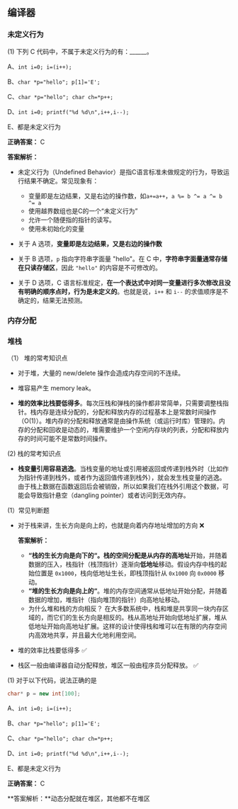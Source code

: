 ## 编译器

### 未定义行为

(1) 下列 C 代码中，不属于未定义行为的有：______。

A、`int i=0; i=(i++);`

B、`char *p="hello"; p[1]='E';`

C、`char *p="hello"; char ch=*p++;`

D、`int i=0; printf("%d %d\n",i++,i--);`

E、都是未定义行为

**正确答案：** C

**答案解析：**

- 未定义行为（Undefined Behavior）是指C语言标准未做规定的行为，导致运行结果不确定。常见现象有：
  - 变量即是左边结果，又是右边的操作数，如`a+=a++`，`a %= b ^= a ^= b ^= a`
  - 使用越界数组也是C的一个“未定义行为”
  - 允许一个随便指的指针的读写。
  - 使用未初始化的变量

- 关于 A 选项，**变量即是左边结果，又是右边的操作数**
- 关于 B 选项，`p` 指向字符串字面量  "hello"。在 C 中，**字符串字面量通常存储在只读存储区**，因此 `"hello"` 的内容是不可修改的。
- 关于 D 选项，C 语言标准规定，**在一个表达式中对同一变量进行多次修改且没有明确的顺序点时，行为是未定义的**。也就是说，`i++` 和 `i--` 的求值顺序是不确定的，结果无法预测。







### 内存分配

### 堆栈

（1） 堆的常考知识点

- 对于堆，大量的 new/delete 操作会造成内存空间的不连续。
- 堆容易产生 memory leak。

- **堆的效率比栈要低得多**。每次压栈和弹栈的操作都非常简单，只需要调整栈指针。栈内存是连续分配的，分配和释放内存的过程基本上是常数时间操作（O(1)）。堆内存的分配和释放通常是由操作系统（或运行时库）管理的。内存的分配和回收是动态的，堆需要维护一个空闲内存块的列表，分配和释放内存的时间可能不是常数时间操作。

(2) 栈的常考知识点

- **栈变量引用容易逃逸**。当栈变量的地址或引用被返回或传递到栈外时（比如作为指针传递到栈外，或者作为返回值传递到栈外），就会发生栈变量的逃逸。由于栈上数据在函数返回后会被销毁，所以如果我们在栈外引用这个数据，可能会导致指针悬空（dangling pointer）或者访问到无效内存。







(1）常见判断题

- 对于栈来讲，生长方向是向上的，也就是向着内存地址增加的方向  ❌

  **答案解析：**

  - **“栈的生长方向是向下的“。**栈的空间分配是从内存的**高地址**开始，并随着数据的压入，栈指针（栈顶指针）逐渐向**低地址**移动。假设内存中栈的起始位置是 `0x1000`，栈向低地址生长，即栈顶指针从 `0x1000` 向 `0x0000` 移动。
  - **“堆的生长方向是向上的“**。堆的内存空间通常从低地址开始分配，并随着数据的增加，堆指针（指向堆顶的指针）向高地址移动。
  - 为什么堆和栈的方向相反？ 在大多数系统中，栈和堆是共享同一块内存区域的，而它们的生长方向是相反的。栈从高地址开始向低地址扩展，堆从低地址开始向高地址扩展。这样的设计使得栈和堆可以在有限的内存空间内高效地共享，并且最大化地利用空间。

- 堆的效率比栈要低得多   ✅

- 栈区一般由编译器自动分配释放，堆区一般由程序员分配释放。 ✅



(1) 对于以下代码，说法正确的是

```c++
char* p = new int[100];
```

A、`int i=0; i=(i++);`

B、`char *p="hello"; p[1]='E';`

C、`char *p="hello"; char ch=*p++;`

D、`int i=0; printf("%d %d\n",i++,i--);`

E、都是未定义行为

**正确答案：** C

**答案解析：**动态分配就在堆区，其他都不在堆区